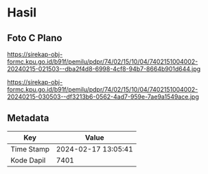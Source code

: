 # Hasil

## Foto C Plano

https://sirekap-obj-formc.kpu.go.id/b91f/pemilu/pdpr/74/02/15/10/04/7402151004002-20240215-021503--dba2f4d8-6998-4cf8-94b7-8664b901d644.jpg

https://sirekap-obj-formc.kpu.go.id/b91f/pemilu/pdpr/74/02/15/10/04/7402151004002-20240215-030503--df3213b6-0562-4ad7-959e-7ae9a1549ace.jpg


## Metadata

| Key        | Value               |
| ---------- | ------------------- |
| Time Stamp | 2024-02-17 13:05:41 |
| Kode Dapil | 7401                |




